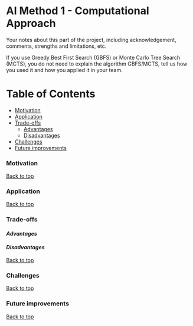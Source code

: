 # AI Method 1 - Computational Approach


Your notes about this part of the project, including acknowledgement, comments, strengths and limitations, etc.

If you use Greedy Best First Search (GBFS) or Monte Carlo Tree Search (MCTS), you do not need to explain the algorithm GBFS/MCTS, tell us how you used it and how you applied it in your team. 

# Table of Contents
  * [Motivation](#motivation)
  * [Application](#application)
  * [Trade-offs](#trade-offs)     
     - [Advantages](#advantages)
     - [Disadvantages](#disadvantages)
  * [Challenges](#challenges)
  * [Future improvements](#future-improvements)



### Motivation  


[Back to top](#table-of-contents)

### Application  

[Back to top](#table-of-contents)

### Trade-offs  
#### *Advantages*  


#### *Disadvantages*

[Back to top](#table-of-contents)

### Challenges

[Back to top](#table-of-contents)

### Future improvements  

[Back to top](#table-of-contents)
